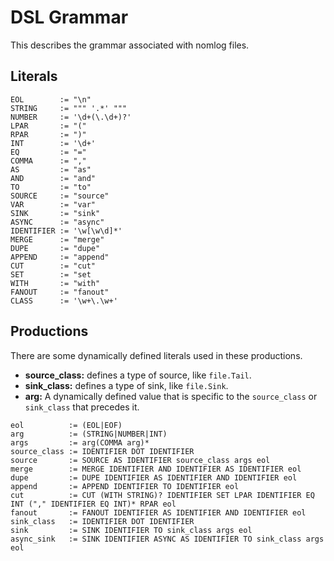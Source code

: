 # DSL Grammar
This describes the grammar associated with nomlog files.

## Literals

```
EOL        := "\n"
STRING     := """ '.*' """
NUMBER     := '\d+(\.\d+)?'
LPAR       := "("
RPAR       := ")"
INT        := '\d+'
EQ         := "="
COMMA      := ","
AS         := "as"
AND        := "and"
TO         := "to"
SOURCE     := "source"
VAR        := "var"
SINK       := "sink"
ASYNC      := "async"
IDENTIFIER := '\w[\w\d]*'
MERGE      := "merge"
DUPE       := "dupe"
APPEND     := "append"
CUT        := "cut"
SET        := "set
WITH       := "with"
FANOUT     := "fanout"
CLASS      := '\w+\.\w+'
```

## Productions
There are some dynamically defined literals used in these productions.
* **source_class:** defines a type of source, like `file.Tail`.
* **sink_class:** defines a type of sink, like `file.Sink`.
* **arg:** A dynamically defined value that is specific to the `source_class` or `sink_class` that precedes it.

```
eol          := (EOL|EOF)
arg          := (STRING|NUMBER|INT)
args         := arg(COMMA arg)*
source_class := IDENTIFIER DOT IDENTIFIER
source       := SOURCE AS IDENTIFIER source_class args eol
merge        := MERGE IDENTIFIER AND IDENTIFIER AS IDENTIFIER eol
dupe         := DUPE IDENTIFIER AS IDENTIFIER AND IDENTIFIER eol
append       := APPEND IDENTIFIER TO IDENTIFIER eol
cut          := CUT (WITH STRING)? IDENTIFIER SET LPAR IDENTIFIER EQ INT ("," IDENTIFIER EQ INT)* RPAR eol
fanout       := FANOUT IDENTIFIER AS IDENTIFIER AND IDENTIFIER eol
sink_class   := IDENTIFIER DOT IDENTIFIER
sink         := SINK IDENTIFIER TO sink_class args eol
async_sink   := SINK IDENTIFIER ASYNC AS IDENTIFIER TO sink_class args eol
```
